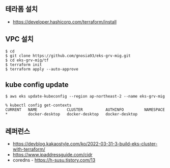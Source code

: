 ## 테라폼 설치 ##

* https://developer.hashicorp.com/terraform/install


## VPC 설치 ##

```
$ cd
$ git clone https://github.com/gnosia93/eks-grv-mig.git
$ cd eks-grv-mig/tf
$ terraform init
$ terraform apply --auto-approve
```

## kube config update ##

```
$ aws eks update-kubeconfig --region ap-northeast-2 --name eks-grv-mig
```


```
% kubectl config get-contexts
CURRENT   NAME             CLUSTER          AUTHINFO         NAMESPACE
*         docker-desktop   docker-desktop   docker-desktop
```


## 레퍼런스 ##

* https://devblog.kakaostyle.com/ko/2022-03-31-3-build-eks-cluster-with-terraform/
* https://www.ipaddressguide.com/cidr
* coredns - https://h-susu.tistory.com/13
